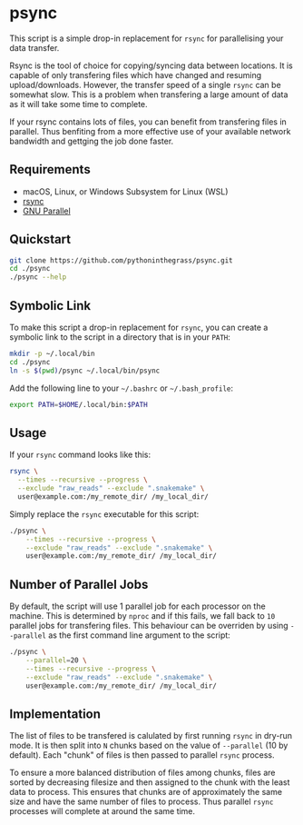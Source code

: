 # psync

This script is a simple drop-in replacement for `rsync` for parallelising your data transfer.

Rsync is the tool of choice for copying/syncing data between locations.
It is capable of only transfering files which have changed and resuming upload/downloads.
However, the transfer speed of a single `rsync` can be somewhat slow.
This is a problem when transfering a large amount of data as it will take some time to complete.

If your rsync contains lots of files, you can benefit from transfering files in parallel.
Thus benfiting from a more effective use of your available network bandwidth and gettging the job done faster.

## Requirements

* macOS, Linux, or Windows Subsystem for Linux (WSL)
* [rsync](https://rsync.samba.org/)
* [GNU Parallel](https://www.gnu.org/software/parallel/)

## Quickstart

```bash
git clone https://github.com/pythoninthegrass/psync.git
cd ./psync
./psync --help
```

## Symbolic Link

To make this script a drop-in replacement for `rsync`, you can create a symbolic link to the script in a directory that is in your `PATH`:

```bash
mkdir -p ~/.local/bin
cd ./psync
ln -s $(pwd)/psync ~/.local/bin/psync
```

Add the following line to your `~/.bashrc` or `~/.bash_profile`:

```bash
export PATH=$HOME/.local/bin:$PATH
```

## Usage

If your `rsync` command looks like this:

```bash
rsync \
  --times --recursive --progress \
  --exclude "raw_reads" --exclude ".snakemake" \
  user@example.com:/my_remote_dir/ /my_local_dir/
```

Simply replace the `rsync` executable for this script:

```bash
./psync \
    --times --recursive --progress \
    --exclude "raw_reads" --exclude ".snakemake" \
    user@example.com:/my_remote_dir/ /my_local_dir/
```

## Number of Parallel Jobs

By default, the script will use 1 parallel job for each processor on the machine.
This is determined by `nproc` and if this fails, we fall back to `10` parallel jobs for transfering files.
This behaviour can be overriden by using `--parallel` as the first command line argument to the script:

```bash
./psync \
    --parallel=20 \
    --times --recursive --progress \
    --exclude "raw_reads" --exclude ".snakemake" \
    user@example.com:/my_remote_dir/ /my_local_dir/
```

## Implementation

The list of files to be transfered is calulated by first running `rsync` in dry-run mode.
It is then split into `N` chunks based on the value of `--parallel` (10 by default).
Each "chunk" of files is then passed to parallel `rsync` process.

To ensure a more balanced distribution of files among chunks, files are sorted by decreasing filesize and then assigned to the chunk with the least data to process.
This ensures that chunks are of approximately the same size and have the same number of files to process.
Thus parallel `rsync` processes will complete at around the same time.
